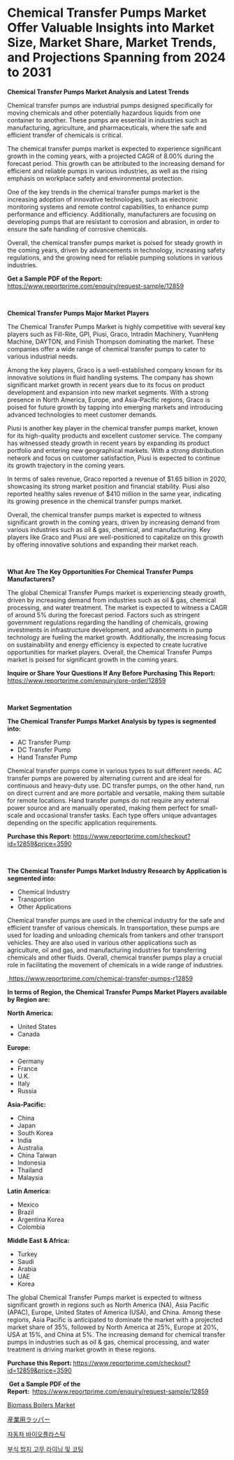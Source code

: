 <p><h1>Chemical Transfer Pumps Market Offer Valuable Insights into Market Size, Market Share, Market Trends, and Projections Spanning from 2024 to 2031</h1></p><p><strong>Chemical Transfer Pumps Market Analysis and Latest Trends</strong></p>
<p><p>Chemical transfer pumps are industrial pumps designed specifically for moving chemicals and other potentially hazardous liquids from one container to another. These pumps are essential in industries such as manufacturing, agriculture, and pharmaceuticals, where the safe and efficient transfer of chemicals is critical.</p><p>The chemical transfer pumps market is expected to experience significant growth in the coming years, with a projected CAGR of 8.00% during the forecast period. This growth can be attributed to the increasing demand for efficient and reliable pumps in various industries, as well as the rising emphasis on workplace safety and environmental protection.</p><p>One of the key trends in the chemical transfer pumps market is the increasing adoption of innovative technologies, such as electronic monitoring systems and remote control capabilities, to enhance pump performance and efficiency. Additionally, manufacturers are focusing on developing pumps that are resistant to corrosion and abrasion, in order to ensure the safe handling of corrosive chemicals.</p><p>Overall, the chemical transfer pumps market is poised for steady growth in the coming years, driven by advancements in technology, increasing safety regulations, and the growing need for reliable pumping solutions in various industries.</p></p>
<p><strong>Get a Sample PDF of the Report:&nbsp;</strong> <a href="https://www.reportprime.com/enquiry/request-sample/12859">https://www.reportprime.com/enquiry/request-sample/12859</a></p>
<p>&nbsp;</p>
<p><strong>Chemical Transfer Pumps Major Market Players</strong></p>
<p><p>The Chemical Transfer Pumps Market is highly competitive with several key players such as Fill-Rite, GPI, Piusi, Graco, Intradin Machinery, YuanHeng Machine, DAYTON, and Finish Thompson dominating the market. These companies offer a wide range of chemical transfer pumps to cater to various industrial needs.</p><p>Among the key players, Graco is a well-established company known for its innovative solutions in fluid handling systems. The company has shown significant market growth in recent years due to its focus on product development and expansion into new market segments. With a strong presence in North America, Europe, and Asia-Pacific regions, Graco is poised for future growth by tapping into emerging markets and introducing advanced technologies to meet customer demands.</p><p>Piusi is another key player in the chemical transfer pumps market, known for its high-quality products and excellent customer service. The company has witnessed steady growth in recent years by expanding its product portfolio and entering new geographical markets. With a strong distribution network and focus on customer satisfaction, Piusi is expected to continue its growth trajectory in the coming years.</p><p>In terms of sales revenue, Graco reported a revenue of $1.65 billion in 2020, showcasing its strong market position and financial stability. Piusi also reported healthy sales revenue of $410 million in the same year, indicating its growing presence in the chemical transfer pumps market.</p><p>Overall, the chemical transfer pumps market is expected to witness significant growth in the coming years, driven by increasing demand from various industries such as oil & gas, chemical, and manufacturing. Key players like Graco and Piusi are well-positioned to capitalize on this growth by offering innovative solutions and expanding their market reach.</p></p>
<p>&nbsp;</p>
<p><strong>What Are The Key Opportunities For Chemical Transfer Pumps Manufacturers?</strong></p>
<p><p>The global Chemical Transfer Pumps market is experiencing steady growth, driven by increasing demand from industries such as oil & gas, chemical processing, and water treatment. The market is expected to witness a CAGR of around 5% during the forecast period. Factors such as stringent government regulations regarding the handling of chemicals, growing investments in infrastructure development, and advancements in pump technology are fueling the market growth. Additionally, the increasing focus on sustainability and energy efficiency is expected to create lucrative opportunities for market players. Overall, the Chemical Transfer Pumps market is poised for significant growth in the coming years.</p></p>
<p><strong>Inquire or Share Your Questions If Any Before Purchasing This Report:</strong> <a href="https://www.reportprime.com/enquiry/pre-order/12859">https://www.reportprime.com/enquiry/pre-order/12859</a></p>
<p>&nbsp;</p>
<p><strong>Market Segmentation</strong></p>
<p><strong>The Chemical Transfer Pumps Market Analysis by types is segmented into:</strong></p>
<p><ul><li>AC Transfer Pump</li><li>DC Transfer Pump</li><li>Hand Transfer Pump</li></ul></p>
<p><p>Chemical transfer pumps come in various types to suit different needs. AC transfer pumps are powered by alternating current and are ideal for continuous and heavy-duty use. DC transfer pumps, on the other hand, run on direct current and are more portable and versatile, making them suitable for remote locations. Hand transfer pumps do not require any external power source and are manually operated, making them perfect for small-scale and occasional transfer tasks. Each type offers unique advantages depending on the specific application requirements.</p></p>
<p><strong>Purchase this Report:&nbsp;</strong><a href="https://www.reportprime.com/checkout?id=12859&price=3590">https://www.reportprime.com/checkout?id=12859&price=3590</a></p>
<p>&nbsp;</p>
<p><strong>The Chemical Transfer Pumps Market Industry Research by Application is segmented into:</strong></p>
<p><ul><li>Chemical Industry</li><li>Transportion</li><li>Other Applications</li></ul></p>
<p><p>Chemical transfer pumps are used in the chemical industry for the safe and efficient transfer of various chemicals. In transportation, these pumps are used for loading and unloading chemicals from tankers and other transport vehicles. They are also used in various other applications such as agriculture, oil and gas, and manufacturing industries for transferring chemicals and other fluids. Overall, chemical transfer pumps play a crucial role in facilitating the movement of chemicals in a wide range of industries.</p></p>
<p><a href="https://www.reportprime.com/chemical-transfer-pumps-r12859">&nbsp;https://www.reportprime.com/chemical-transfer-pumps-r12859</a></p>
<p><strong>In terms of Region, the Chemical Transfer Pumps Market Players available by Region are:</strong></p>
<p>
    <p> <strong> North America: </strong>
        <ul>
            <li>United States</li>
            <li>Canada</li>
        </ul>
        </p> 
    <p> <strong> Europe: </strong>
        <ul>
            <li>Germany</li>
            <li>France</li>
            <li>U.K.</li>
            <li>Italy</li>
            <li>Russia</li>
        </ul>
        </p> 
    <p> <strong> Asia-Pacific: </strong>
        <ul>
            <li>China</li>
            <li>Japan</li>
            <li>South Korea</li>
            <li>India</li>
            <li>Australia</li>
            <li>China Taiwan</li>
            <li>Indonesia</li>
            <li>Thailand</li>
            <li>Malaysia</li>
        </ul>
        </p> 
    <p> <strong> Latin America: </strong>
        <ul>
            <li>Mexico</li>
            <li>Brazil</li>
            <li>Argentina Korea</li>
            <li>Colombia</li>
        </ul>
        </p> 
    <p> <strong> Middle East & Africa: </strong>
        <ul>
            <li>Turkey</li>
            <li>Saudi</li>
            <li>Arabia</li>
            <li>UAE</li>
            <li>Korea</li>
        </ul>
    </p>
    </p>
<p><p>The global Chemical Transfer Pumps market is expected to witness significant growth in regions such as North America (NA), Asia Pacific (APAC), Europe, United States of America (USA), and China. Among these regions, Asia Pacific is anticipated to dominate the market with a projected market share of 35%, followed by North America at 25%, Europe at 20%, USA at 15%, and China at 5%. The increasing demand for chemical transfer pumps in industries such as oil & gas, chemical processing, and water treatment is driving market growth in these regions.</p></p>
<p><strong>Purchase this Report: </strong><a href="https://www.reportprime.com/checkout?id=12859&price=3590">https://www.reportprime.com/checkout?id=12859&price=3590</a></p>
<p>&nbsp;<strong>Get a Sample PDF of the Report:&nbsp;&nbsp;</strong><a href="https://www.reportprime.com/enquiry/request-sample/12859">https://www.reportprime.com/enquiry/request-sample/12859</a></p>
<p><strong></strong></p>
<p><p><a href="https://github.com/Whitneyboyettebo9kiw7yr13/Market-Research-Report-List-2/blob/main/biomass-boilers-market.md">Biomass Boilers Market</a></p><p><a href="https://github.com/ReyesKohler20231/Market-Research-Report-List-1/blob/main/960973520662.md">産業用ラッパー</a></p><p><a href="https://github.com/Elenrrera7685/Market-Research-Report-List-1/blob/main/841565119083.md">자동차 바이오플라스틱</a></p><p><a href="https://github.com/sammyUltyylrich9067856/Market-Research-Report-List-1/blob/main/773419319084.md">부식 방지 고무 라이닝 및 코팅</a></p></p>